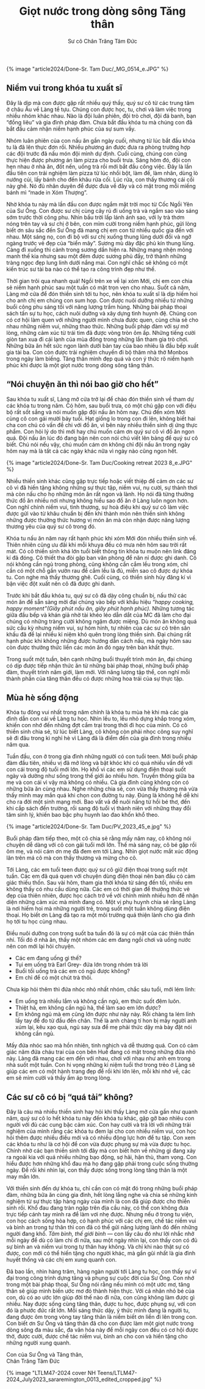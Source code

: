 ﻿---
title: Giọt nước trong dòng sông Tăng thân
author: Sư cô Chân Trăng Tâm Đức
---

{% image "article2024/Done-Sr. Tam Duc/_MG_0514_e.JPG" %}

## Niềm vui trong khóa tu xuất sĩ

Đây là dịp mà con được gặp rất nhiều quý thầy, quý sư cô từ các trung tâm ở châu Âu về Làng tề tựu. Chúng con được học, tu, chơi và làm việc trong nhiều nhóm khác nhau. Nào là đội luân phiên, đội trò chơi, đội đá banh, bạn “đồng liêu” và gia đình pháp đàm. Chưa bắt đầu khóa tu mà chúng con đã bắt đầu cảm nhận niềm hạnh phúc của sự sum vầy.

Nhóm luân phiên của con nấu ăn gần ngày cuối, nhưng từ lúc bắt đầu khóa tu là đã lên thực đơn rồi. Nhiều phương án được đưa ra phòng trường hợp các đội trước đã nấu món đội mình dự định. Cuối cùng, chúng con cũng thực hiện được phương án làm pizza cho buổi trưa. Sáng hôm đó, đội con hẹn nhau ở nhà ăn, đốt nến, uống trà rồi mới bắt đầu công việc. Đây là lần đầu tiên con trải nghiệm làm pizza từ lúc nhồi bột, làm đế, làm nhân, dùng lò nướng củi, lấy bánh cho đến khâu rửa cối. Lúc rửa, con thấy thương cái cối này ghê. Nó đủ nhân duyên để được đưa về đây và có mặt trong mỗi miếng bánh mì “made in Xóm Thượng”.

Nhờ khóa tu này mà lần đầu con được ngắm mặt trời mọc từ Cốc Ngồi Yên của Sư Ông. Con được sư chị cùng cây rủ đi uống trà và ngắm sao vào sáng sớm trước thời công phu. Nhìn bầu trời lấp lánh ánh sao, với ly trà thơm nóng trên tay và sư chị ở bên, con mỉm cười trong niềm hạnh phúc, gửi lòng biết ơn sâu sắc đến Sư Ông đã mang chị em con từ nhiều quốc gia đến với nhau. Một sáng nọ, con đi bộ với sư chị xuống thung lũng dưới đồi và ngỡ ngàng trước vẻ đẹp của “biển mây”. Sương mù dày đặc phủ kín thung lũng. Càng đi xuống thì cảnh trong sương dần hiện ra. Những mạng nhện mỏng manh thế kia nhưng sau một đêm được sương phủ đầy, trở thành những tràng ngọc đẹp lung linh dưới nắng mai. Con nghĩ chắc sẽ không có một kiến trúc sư tài ba nào có thể tạo ra công trình đẹp như thế. 

Thời gian trôi qua nhanh quá! Ngồi trên xe về lại xóm Mới, chị em con chia sẻ niềm hạnh phúc sau một tuần có mặt trọn vẹn cho nhau. Suốt cả năm, Làng mở cửa để đón thiền sinh tới tu học, nên khóa tu xuất sĩ là dịp hiếm hoi cho anh chị em chúng con sum họp. Con được nuôi dưỡng nhiều từ những buổi công phu sáng tối với năng lượng trầm hùng. Những bài pháp thoại sách tấn sự tu học, cách nuôi dưỡng và xây dựng tình huynh đệ. Chúng con có cơ hội làm quen với những người mình chưa được quen, cùng chia sẻ cho nhau những niềm vui, những thao thức. Những buổi pháp đàm với sự mở lòng, những cảm xúc từ trái tim đã được vòng tròn ôm ấp. Những tiếng cười giòn tan xua đi cái lạnh của mùa đông trong những lần tham gia trò chơi. Những bữa ăn hết sức ngon lành dưới bàn tay của bao nhiêu là đầu bếp xuất gia tài ba. Con còn được trải nghiệm chuyến đi bộ thăm nhà thờ Monbos trong ngày làm biếng. Tăng thân mình đẹp quá và con ý thức rõ niềm hạnh phúc khi được là một giọt nước trong dòng sông tăng thân.

## “Nói chuyện ăn thì nói bao giờ cho hết”

Sau khóa tu xuất sĩ, Làng mở cửa trở lại để chào đón thiền sinh về tham dự các khóa tu trong năm. Có hôm, sau buổi trưa, có một chú gặp con với điệu bộ rất sốt sắng và nói muốn gặp đội nấu ăn hôm nay. Chú đến xóm Mới cùng cô con gái mười bảy tuổi. Hạt giống lo trong con đi lên, không biết hai cha con chú có vấn đề chi với đồ ăn, vì bên này nhiều thiền sinh dị ứng thực phẩm. Con hỏi lý do thì mới hay chú muốn cám ơn quý sư cô vì đồ ăn ngon quá. Đội nấu ăn lúc đó đang bận nên con nói chú viết lên bảng để quý sư cô biết. Chú nói nếu vậy, chú muốn cám ơn không chỉ đội nấu ăn trong ngày hôm nay mà là tất cả các ngày khác nữa vì ngày nào cũng ngon hết.

{% image "article2024/Done-Sr. Tam Duc/Cooking retreat 2023 8_e.JPG" %}

Nhiều thiền sinh khác cũng gặp trực tiếp hoặc viết thiệp để cảm ơn các sư cô vì đã hiến tặng không những sự thực tập, niềm vui, nụ cười, sự thảnh thơi mà còn nấu cho họ những món ăn rất ngon và lành. Họ nói đã từng thưởng thức đồ ăn nhiều nơi nhưng không hiểu sao đồ ăn ở Làng luôn ngon hơn. Con nghĩ chính niềm vui, tình thương, sự hoà điệu khi quý sư cô làm việc được gửi vào từ khâu chuẩn bị đến khi thành món nên thiền sinh không những được thưởng thức hương vị món ăn mà còn nhận được năng lượng thương yêu của quý sư cô trong đó.

Khóa tu nấu ăn năm nay rất hạnh phúc khi xóm Mới đón nhiều thiền sinh về. Thiên nhiên cũng ưu đãi khi mỗi khuya đều có mưa nên hôm sau trời rất mát. Có cô thiền sinh khá lớn tuổi biết thông tin khóa tu muộn nên link đăng kí đã đóng. Cô thiết tha đòi gặp ban văn phòng để năn nỉ được ghi danh. Cô nói không cần ngủ trong phòng, cũng không cần cắm lều trong xóm, chỉ cần có một chỗ gần vườn rau để cắm lều là đủ, miễn sao cô được dự khóa tu. Con nghe mà thấy thương ghê. Cuối cùng, có thiền sinh hủy đăng kí vì bận việc đột xuất nên cô đã được ghi danh. 

Trước khi bắt đầu khóa tu, quý sư cô đã dày công chuẩn bị, nấu thử các món ăn để sẵn sàng mời đại chúng vào bếp với khẩu hiệu *“happy cooking, happy moment”(Giây phút nấu ăn, giây phút hạnh phúc).* Những tương tác giữa đầu bếp và khán giả nhờ tài khéo léo dẫn dắt của MC đã làm cho đại chúng có những tràng cười không ngậm được miệng. Dù món ăn không quá sức cầu kỳ nhưng niềm vui, sự hóm hỉnh, tự nhiên của các sư cô trên sân khấu đã để lại nhiều kỉ niệm khó quên trong lòng thiền sinh. Đại chúng rất hạnh phúc khi không những được hướng dẫn cách nấu, mà ngày hôm sau còn được thưởng thức liền các món ăn đó ngay trên bàn khất thực.

Trong suốt một tuần, bên cạnh những buổi thuyết trình món ăn, đại chúng có dịp được tiếp nhận thức ăn từ những bài pháp thoại, những buổi pháp đàm, thuyết trình năm giới, làm mới. Với năng lượng tập thể, con nghĩ mỗi thành phần của tăng thân đều có được những hoa trái của sự thực tập.

## Mùa hè sống động

Khóa tu đông vui nhất trong năm chính là khóa tu mùa hè khi mà các gia đình dẫn con cái về Làng tu học. Nhìn lều to, lều nhỏ dựng khắp trong xóm, khiến con nhớ đến những đợt cắm trại trong thời đi học của mình. Có cô thiền sinh chia sẻ, từ lúc biết Làng, cô không còn phải nhọc công suy nghĩ sẽ đi đâu trong kì nghỉ hè vì Làng đã là điểm đến của gia đình trong nhiều năm qua.

Tuần đầu, con ở trong gia đình những người có con tuổi teen. Mới buổi pháp đàm đầu tiên, nhiều vị đã mở lòng và bật khóc khi có quá nhiều vấn đề với con cái trong độ tuổi mới lớn. Họ khổ vì các em sử dụng điện thoại suốt ngày và dường như sống trong thế giới ảo nhiều hơn. Truyền thông giữa ba mẹ và con cái vì vậy mà không có nhiều. Cả gia đình cũng không còn có những bữa ăn cùng nhau. Nghe những chia sẻ, con vừa thấy thương mà vừa thấy mình may mắn quá khi chọn con đường tu này. Đúng là không hề dễ khi cho ra đời một sinh mạng mới. Bao vất vả để nuôi nấng từ hồi bé thơ, đến khi cắp sách đến trường, rồi sang độ tuổi vị thành niên với những thay đổi tâm sinh lý, khiến bao bậc phụ huynh lao đao khốn khổ theo.

{% image "article2024/Done-Sr. Tam Duc/PV_2023_45_e.jpg" %}

Buổi pháp đàm tiếp theo, một cô chia sẻ rằng mấy năm nay, cô không nói chuyện dễ dàng với cô con gái tuổi mới lớn. Thế mà sáng nay, cô bé gặp rồi ôm mẹ, và nói cám ơn mẹ đã đem em tới Làng. Nhìn giọt nước mắt xúc động lăn trên má cô mà con thấy thương và mừng cho cô. 

Tới Làng, các em tuổi teen được quý sư cô giữ điện thoại trong suốt một tuần. Các em đã quá quen với chuyện dùng điện thoại nên ban đầu có cảm giác thiếu thốn. Sau vài hôm, tham gia thời khóa từ sáng đến tối, nhiều em không thấy có nhu cầu dùng nữa. Các em có thời gian để thưởng thức vẻ đẹp của thiên nhiên, được học cách trở về với chính mình nhiều hơn để nhận diện những cảm xúc mà mình đang có. Một vị phụ huynh chia sẻ rằng Làng là nơi hiếm hoi mà những người trẻ, trong suốt một tuần không dùng điện thoại. Họ biết ơn Làng đã tạo ra một môi trường quá thiện lành cho gia đình họ tới tu học cùng nhau.

Điều nuôi dưỡng con trong suốt ba tuần đó là sự có mặt của các thiên thần nhí. Tối đó ở nhà ăn, thấy một nhóm các em đang ngồi chơi và uống nước nên con mới lại hỏi chuyện. 

- Các em đang uống gì thế?
- Tụi em uống trà Earl Grey- đứa lớn trong nhóm trả lời
- Buổi tối uống trà các em có ngủ được không?
- Em chỉ để có một chút trà thôi.

Chưa kịp hỏi thêm thì đứa nhóc nhỏ nhất nhóm, chắc sáu tuổi, mới lém lỉnh:

- Em uống trà nhiều lắm và không cần ngủ, em thức suốt đêm luôn.
- Thiệt hả, em không cần ngủ hả, thế làm sao em lớn được?
- Em không ngủ mà em cũng lớn được như này này. Rồi chàng ta lém lỉnh lấy tay để đo từ đầu đến chân. Thế là anh chàng tí hon bị mấy người anh xúm lại, kêu xạo quá, ngủ say sưa để mẹ phải thức dậy mà bày đặt nói không cần ngủ.

Mấy đứa nhóc sao mà hồn nhiên, tinh nghịch và dễ thương quá. Con có cảm giác năm đứa cháu trai của con bên Huế đang có mặt trong những đứa nhỏ này. Làng đã mang các em đến với nhau, chơi với nhau như anh em trong nhà suốt một tuần. Con hi vọng những kỉ niệm tuổi thơ trong trẻo ở Làng sẽ giúp các em có một hành trang đẹp để rồi khi lớn lên, mỗi khi nhớ về, các em sẽ mỉm cười và thấy ấm áp trong lòng.

## Các sư cô có bị “quá tải” không?

Đây là câu mà nhiều thiền sinh hay hỏi khi thấy Làng mở cửa gần như quanh năm, quý sư cô lo hết khóa tu này đến khóa tu khác, gặp gỡ bao nhiêu con người với đủ các cung bậc cảm xúc. Con hay cười và trả lời với những trải nghiệm của mình rằng các khóa tu đem lại cho con nhiều niềm vui, con học hỏi thêm được nhiều điều mới và có nhiều động lực hơn để tu tập. Con xem các khóa tu như là cơ hội để con vừa được phụng sự mà vừa được tu học. Chính nhờ các bạn thiền sinh tới đây mà con biết hơn về những gì đang xảy ra ngoài kia với quá nhiều những bạo động, sợ hãi, hận thù, tham vọng. Con hiểu được hơn những khổ đau mà họ đang gặp phải trong cuộc sống thường ngày. Để rồi khi nhìn lại, con thấy được sống trong lòng tăng thân là một may mắn lớn. 

Với thiền sinh đến dự khóa tu, chỉ cần con có mặt đó trong những buổi pháp đàm, những bữa ăn cùng gia đình, hết lòng lắng nghe và chia sẻ những kinh nghiệm từ sự thực tập hàng ngày của mình là con đã giúp được cho thiền sinh rồi. Khổ đau đang tràn ngập trên địa cầu này, có thể con không đưa trực tiếp cánh tay mình ra để làm vơi nhẹ được. Nhưng nếu ở trong tu viện, con học cách sống hòa hợp, có hạnh phúc với các chị em, chế tác niềm vui và bình an trong tự thân thì con đã có thể gửi năng lượng lành đó đến những người đang khổ. *Tâm bình, thế giới bình* — con lấy câu đó như lời nhắc nhở mỗi ngày để dù có làm chi đi nữa, sau một ngày nhìn lại, con thấy con có đủ sự bình an và niềm vui trong tự thân hay không. Và chỉ khi nào thật sự có được, con mới có thể hiến tặng cho người khác, mà gần gũi nhất là gia đình huyết thống và các chị em xung quanh con.

<!-- {% image "article2024/Done-Sr. Tam Duc/IMG_2900_e.JPG" %} -->

Đã bao lần, nhìn hàng trăm, hàng ngàn người tới Làng tu học, con thấy sự vĩ đại trong công trình dựng tăng và phụng sự cuộc đời của Sư Ông. Con nhớ trong một bài pháp thoại, Sư Ông nói rằng nếu mình có một ước mơ, tăng thân sẽ giúp mình biến ước mơ đó thành hiện thực. Với cá nhân nhỏ bé của con, dù có ao ước lớn giúp đời thế nào đi nữa, con cũng không làm được gì nhiều. Nay được sống cùng tăng thân, được tu học, được phụng sự, với con đó là phước đức rất lớn. Mỗi sáng thức dậy, ý thức mình đang là người tu, đang được ôm trong vòng tay tăng thân là niềm biết ơn liền đi lên trong con. Con biết ơn Sư Ông và tăng thân đã cho con được làm một giọt nước trong dòng sông đa màu sắc, đa văn hóa này để mỗi ngày con đều có cơ hội được thở, được cười, được chế tác niềm vui, bình an cho con và hiến tặng cho những người xung quanh. 

<p class="signoff"><span class="signoff-lvl-1">Con của Sư Ông và Tăng thân,</span><br/>
<span class="signoff-lvl-2">Chân Trăng Tâm Đức</span></p>

<div class="article-end"></div>

{% image "LTLM47-2024 cover NH Teens/LTLM47-2024_July2023_sararemington_0013_edited_cropped.jpg" %}
